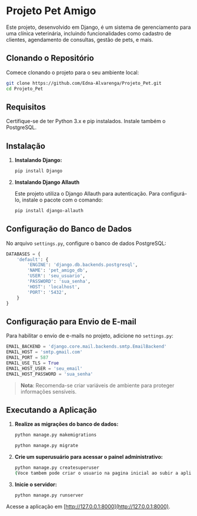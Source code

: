 
# Projeto Pet Amigo

Este projeto, desenvolvido em Django, é um sistema de gerenciamento para uma clínica veterinária, incluindo funcionalidades como cadastro de clientes, agendamento de consultas, gestão de pets, e mais.

## Clonando o Repositório

Comece clonando o projeto para o seu ambiente local:

```bash
git clone https://github.com/Edna-Alvarenga/Projeto_Pet.git
cd Projeto_Pet
```

## Requisitos

Certifique-se de ter Python 3.x e pip instalados. Instale também o PostgreSQL.

## Instalação

1. **Instalando Django:**

   ```bash
   pip install Django
   ```


2. **Instalando Django Allauth**

   Este projeto utiliza o Django Allauth para autenticação. Para configurá-lo, instale o pacote com o comando:

   ```bash
   pip install django-allauth
   ```

## Configuração do Banco de Dados

No arquivo `settings.py`, configure o banco de dados PostgreSQL:

```python
DATABASES = {
    'default': {
        'ENGINE': 'django.db.backends.postgresql',
        'NAME': 'pet_amigo_db',
        'USER': 'seu_usuario',
        'PASSWORD': 'sua_senha',
        'HOST': 'localhost',
        'PORT': '5432',
    }
}
```

## Configuração para Envio de E-mail

Para habilitar o envio de e-mails no projeto, adicione no `settings.py`:

```python
EMAIL_BACKEND = 'django.core.mail.backends.smtp.EmailBackend'
EMAIL_HOST = 'smtp.gmail.com'
EMAIL_PORT = 587
EMAIL_USE_TLS = True
EMAIL_HOST_USER = 'seu_email'
EMAIL_HOST_PASSWORD = 'sua_senha'
```

> **Nota**: Recomenda-se criar variáveis de ambiente para proteger informações sensíveis.

## Executando a Aplicação

1. **Realize as migrações do banco de dados:**

   ```bash
   python manage.py makemigrations
   
   python manage.py migrate
   ```

2. **Crie um superusuário para acessar o painel administrativo:**

   ```bash
   python manage.py createsuperuser
   (Voce tambem pode criar o usuario na pagina inicial ao subir a aplicação)
   ```

3. **Inicie o servidor:**

   ```bash
   python manage.py runserver
   ```

Acesse a aplicação em [http://127.0.0.1:8000](http://127.0.0.1:8000).
